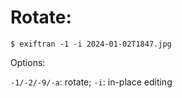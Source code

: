 Rotate:
===

    $ exiftran -1 -i 2024-01-02T1847.jpg

Options:

 `-1/-2/-9/-a`: rotate; `-i`: in-place editing
